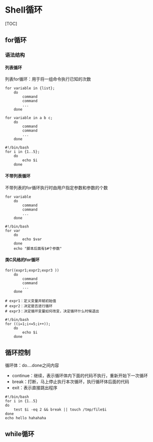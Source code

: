 # Shell循环

[TOC]

## for循环

### 语法结构

#### 列表循环

列表for循环：用于将一组命令执行已知的次数

~~~shell
for variable in {list};
	do
		command
		command
		...
	done
~~~

~~~shell 
for variable in a b c;
	do
		command
		command
		...
	done
~~~

~~~shell 
#!/bin/bash
for i in {1..5};
	do 
		echo $i
	done	
~~~

#### 不带列表循环

不带列表的for循环执行时由用户指定参数和参数的个数

~~~shell
for variable
	do 
		command
		command
		...
	done
~~~

~~~shell 
#!/bin/bash
for var
	do
		echo $var
	done 
	echo "脚本后面有$#个参数"
~~~

#### 类C风格的for循环

~~~shell
for((expr1;expr2;expr3 ))
	do
		command
		command
		...
	done

# expr1：定义变量并赋初始值
# expr2：决定是否进行循环
# expr3：决定循环变量如何改变，决定循环什么时候退出
~~~

~~~shell
#!/bin/bash
for ((i=1;i<=5;i++));
	do
		echo $i
	done
~~~

## 循环控制

循环体：do....done之间内容

- continue：继续，表示循环体内下面的代码不执行，重新开始下一次循环
- break：打断，马上停止执行本次循环，执行循环体后面的代码
- exit：表示直接跳出程序

~~~shell
#!/bin/bash
for i in {1..5}
do
	test $i -eq 2 && break || touch /tmp/file$i
done
echo hello hahahaha
~~~


## while循环